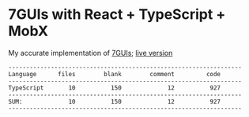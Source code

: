 # 7GUIs with React + TypeScript + MobX

My accurate implementation of [7GUIs](https://eugenkiss.github.io/7guis/); [live version](https://calvin-xu.github.io/7GUIs/)

```
------------------------------------------------------------------
Language      files        blank        comment         code
------------------------------------------------------------------
TypeScript       10          150             12          927
------------------------------------------------------------------
SUM:             10          150             12          927
------------------------------------------------------------------
```

